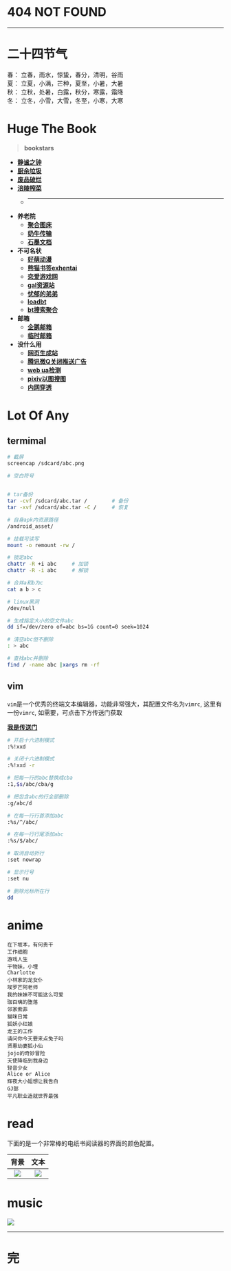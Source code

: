 # 404 NOT FOUND
---

# 二十四节气
春：  立春，雨水，惊蛰，春分，清明，谷雨  
夏：  立夏，小满，芒种，夏至，小暑，大暑  
秋：  立秋，处暑，白露，秋分，寒露，霜降  
冬：  立冬，小雪，大雪，冬至，小寒，大寒

# Huge The Book
> **bookstars**  
  - **[静谧之钟](https://nibazshab.github.io/404/time.html)**
  - **[厨余垃圾](https://github.com/NibaZShab/mirror)**
  - **[废品破烂](https://github.com/NibaZShab/NibaZShab.github.io/releases)**
  - **[涪陵榨菜](https://sssssystem.github.io)**
    + ---
  - **养老院**
    + **[聚合图床](https://www.superbed.cn/)**
    + **[奶牛传输](https://cowtransfer.com/)**
    + **[石墨文档](https://shimo.im/)**
  - **不可名状**
    + **[好萌动漫](https://nicemoe.at/)**
    + **[熊猫书签exhentai](https://expanda.org/)**
    + **[恋爱游戏网](https://www.lianaiyx.com/)**
    + **[gal资源站](https://www.nyagal.com/)**
    + **[忧郁的弟弟](https://www.mmgal.com/)**
    + **[loadbt](https://www.loadbt.com/files)**
    + **[bt搜索聚合](https://hao.su/909/)**
  - **邮箱**
    + **[企鹅邮箱](https://w.mail.qq.com)**
    + **[临时邮箱](https://10minutemail.net/m/?lang=zh-cn)**
  - **没什么用**
    + **[网页生成站](http://sc.ilysc.cn/)**
    + **[腾讯微Q关闭推送广告](https://privacy.qq.com/yszc-m.htm)**
    + **[web ua检测](http://service.spiritsoft.cn/ua.html)**
    + **[pixiv以图搜图](http://saucenao.com/)**
    + **[内网穿透](https://ngrok.com)**

# Lot Of Any

## termimal
```sh
# 截屏
screencap /sdcard/abc.png
```
```sh
# 空白符号
ㅤㅤㅤ
```
```sh
# tar备份
tar -cvf /sdcard/abc.tar /        # 备份
tar -xvf /sdcard/abc.tar -C /     # 恢复
```
```sh
# 自身apk内资源路径
/android_asset/
```
```sh
# 挂载可读写
mount -o remount -rw /
```
```sh
# 锁定abc
chattr -R +i abc     # 加锁
chattr -R -i abc     # 解锁
```
```sh
# 合并a和b为c
cat a b > c
```
```sh
# linux黑洞
/dev/null
```
```sh
# 生成指定大小的空文件abc
dd if=/dev/zero of=abc bs=1G count=0 seek=1024
```
```sh
# 清空abc但不删除
: > abc
```
```sh
# 查找abc并删除
find / -name abc |xargs rm -rf
```

## vim
``vim``是一个优秀的终端文本编辑器，功能非常强大，其配置文件名为``vimrc``, 这里有一份``vimrc``, 如需要，可点击下方传送门获取  
  
**[我是传送门](https://github.com/NibaZShab/NibaZShab.github.io/releases/tag/vim)**
```sh
# 开启十六进制模式
:%!xxd
```
```sh
# 关闭十六进制模式
:%!xxd -r
```
```sh
# 把每一行的abc替换成cba
:1,$s/abc/cba/g
```
```sh
# 把包含abc的行全部删除
:g/abc/d
```
```sh
# 在每一行行首添加abc
:%s/^/abc/
```
```sh
# 在每一行行尾添加abc
:%s/$/abc/
```
```sh
# 取消自动折行
:set nowrap
```
```sh
# 显示行号
:set nu
```
```sh
# 删除光标所在行
dd
```

# anime
```
在下坂本，有何贵干
工作细胞
游戏人生
干物妹，小埋
Charlotte
小林家的龙女仆
埃罗芒阿老师
我的妹妹不可能这么可爱
珈百璃的堕落
邻家索菲
猫咪日常
狐妖小红娘
龙王的工作
请问你今天要来点兔子吗
贤惠幼妻狐小仙
jojo的奇妙冒险
天使降临到我身边
轻音少女
Alice or Alice
辉夜大小姐想让我告白
GJ部
平凡职业造就世界最强
```

# read
下面的是一个非常棒的电纸书阅读器的界面的颜色配置。

| 背景 | 文本 | 
| :---: | :---: | 
| ![](/markdown/pictures/01.png) | ![](/markdown/pictures/02.png) |

# music
![](/markdown/pictures/03.png)

---
# 完
